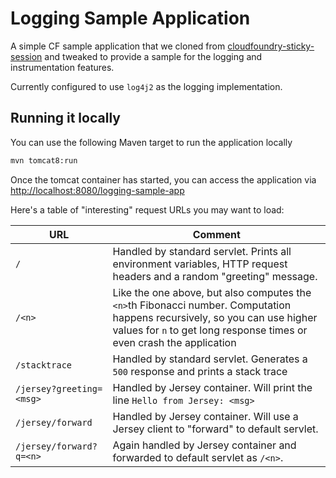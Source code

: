 # Logging Sample Application



A simple CF sample application that we cloned from [cloudfoundry-sticky-session](https://github.com/jbayer/cloudfoundry-sticky-session) and tweaked to provide a sample for the logging and instrumentation features.

Currently configured to use `log4j2` as the logging implementation.

## Running it locally

You can use the following Maven target to run the application locally 

```sh
mvn tomcat8:run
```

Once the tomcat container has started, you can access the application via [http://localhost:8080/logging-sample-app](http://localhost:8080/logging-sample-app)

Here's a table of "interesting" request URLs you may want to load:

| URL                      | Comment                                  |
| ------------------------ | ---------------------------------------- |
| `/`                      | Handled by standard servlet. Prints all environment variables, HTTP request headers and a random "greeting" message. |
| `/<n>`                   | Like the one above, but also computes the `<n>`th Fibonacci number. Computation happens recursively, so you can use higher values for `n` to get long response times or even crash the application |
| `/stacktrace`            | Handled by standard servlet. Generates a `500` response and prints a stack trace |
| `/jersey?greeting=<msg>` | Handled by Jersey container. Will print the line `Hello from Jersey: <msg>` |
| `/jersey/forward`        | Handled by Jersey container. Will use a Jersey client to "forward" to default servlet. |
| `/jersey/forward?q=<n>`  | Again handled by Jersey container and forwarded to default servlet as `/<n>`. |